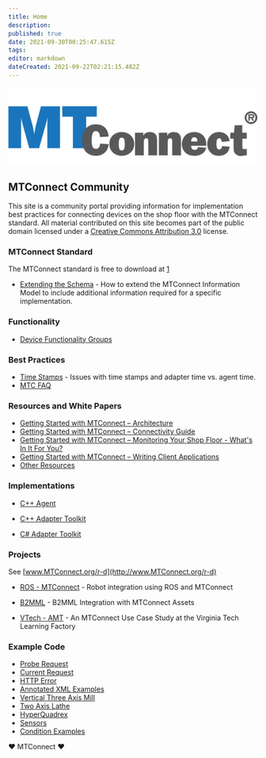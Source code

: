```yaml
---
title: Home
description: 
published: true
date: 2021-09-30T00:25:47.615Z
tags: 
editor: markdown
dateCreated: 2021-09-22T02:21:15.482Z
---
```


![MTConnect_MBDG_R.jpg](/images/MTConnect_MBDG_R.jpg)

## MTConnect Community

This site is a community portal providing information for implementation best practices for connecting devices on the shop floor with the MTConnect standard. All material contributed on this site becomes part of the public domain licensed under a [Creative Commons Attribution 3.0](http://creativecommons.org/licenses/by/3.0/) license.

### MTConnect Standard

The MTConnect standard is free to download at [1](https://www.mtconnect.org/documents)

  - [Extending the Schema](/Extending_the_Schema "wikilink") - How to extend the MTConnect Information Model to include additional information required for a specific implementation.

### Functionality

  - [Device Functionality Groups](/Device_Functionality_Groups "wikilink")

### Best Practices

  - [Time Stamps](/Time_Stamps "wikilink") - Issues with time stamps and adapter time vs. agent time.  
  - [MTC FAQ](/MTC_FAQ "wikilink")

### Resources and White Papers

  - [Getting Started with MTConnect – Architecture](/Getting_Started_with_MTConnect_–_Architecture "wikilink")  
 - [Getting Started with MTConnect – Connectivity Guide](/Getting_Started_with_MTConnect_–_Connectivity_Guide "wikilink")
 - [Getting Started with MTConnect – Monitoring Your Shop Floor - What's In It For You?](/Getting_Started_with_MTConnect_-_Monitoring_Your_Shop_Floor_-_What's_In_It_For_You "wikilink")
 - [Getting Started with MTConnect – Writing Client Applications](/Getting_Started_with_MTConnect_–_Writing_Client_Applications "wikilink")
 - [Other Resources](/Other_Resources "wikilink")

### Implementations

  - [C++ Agent](/C++_Agent "wikilink")

  - [C++ Adapter Toolkit](/C++_Adapter_Toolkit "wikilink")

  - [C\# Adapter Toolkit](/CSharp_Adapter_Toolkit "wikilink")

### Projects

See [www.MTConnect.org/r-d](http://www.MTConnect.org/r-d)

  - [ROS - MTConnect](/ROS_-_MTConnect "wikilink") - Robot integration using ROS and MTConnect

  - [B2MML](/B2MML "wikilink") - B2MML Integration with MTConnect Assets

  - [VTech - AMT](/VTech_-_AMT "wikilink") - An MTConnect Use Case Study at the Virginia Tech Learning Factory

### Example Code

  - [Probe Request](/Probe_Request "wikilink")
  - [Current Request](/Current_Request "wikilink")
  - [HTTP Error](/HTTP_Error "wikilink")
  - [Annotated XML Examples](/Annotated_XML_Examples "wikilink")
  - [Vertical Three Axis Mill](/Vertical_Three_Axis_Mill "wikilink")
  - [Two Axis Lathe](/Two_Axis_Lathe "wikilink")
  - [HyperQuadrex](/HyperQuadrex "wikilink")
  - [Sensors](/Sensors "wikilink")
  - [Condition Examples](/Condition_Examples "wikilink")
  
:heart: MTConnect :heart: